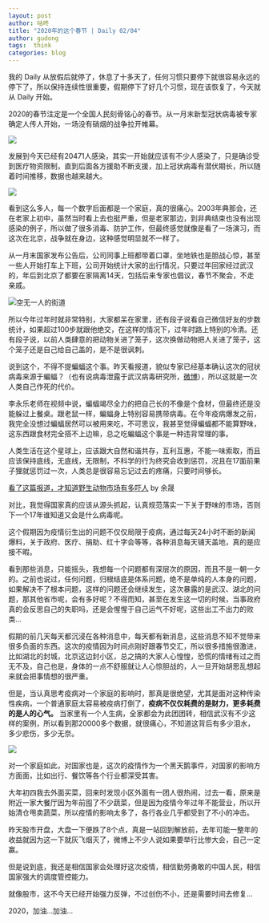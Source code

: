 ```yaml
---
layout: post
author: 咕咚
title: "2020年的这个春节 | Daily 02/04"
author: gudong
tags:  think
categories: blog
---
```


我的 Daily 从放假后就停了，休息了十多天了，任何习惯只要停下就很容易永远的停下了，所以保持连续性很重要，假期停下了好几个习惯，现在该恢复了，今天就从 Daily 开始。

2020的春节注定是一个全国人民刻骨铭心的春节。从一月末新型冠状病毒被专家确定人传人开始，一场没有硝烟的战争拉开帷幕。

![](https://cdn.jsdelivr.net/gh/maoruibin/assets/pic/2020/a64d-intiarp8028649.jpg)

发展到今天已经有20471人感染，其实一开始就应该有不少人感染了，只是确诊受到医疗物资限制，直到后面各方援助不断支援，加上冠状病毒有潜伏期长，所以随着时间推移，数据也越来越大。


![](https://cdn.jsdelivr.net/gh/maoruibin/assets/pic/2020/1d329b1-6f3bacda-97-1700ec92848.jpg)

看到这么多人，每一个数字后面都是一个家庭，真的很痛心。2003年典那会，还在老家上初中，虽然当时看上去也挺严重，但是老家那边，到非典结束也没有出现感染的例子，所以做了很多消毒、防护工作，但最终感觉就像是看了一场演习，而这次在北京，战争就在身边，这种感觉明显就不一样了。

从一月末国家发布公告后，公司同事上班都带着口罩，坐地铁也是胆战心惊，甚至一些人开始打车上下班，公司开始统计大家的出行情况，只要过年回家经过武汉的，年后到北京了都要在家隔离14天，包括后来专家也倡议，春节不聚会，不走亲戚。

![空无一人的街道](https://cdn.jsdelivr.net/gh/maoruibin/assets/pic/2020/IMG_20200123_165243.jpg)

所以今年过年时就非常特别，大家都呆在家里，还有段子说看自己微信好友的步数统计，如果超过100步就跟他绝交，在这样的情况下，过年时路上特别的冷清。还有段子说，以前人类肆意的把动物关进了笼子，这次换做动物把人关进了笼子，这个笼子还是自己给自己盖的，是不是很讽刺。

说到这个，不得不提蝙蝠这个事。昨天看报道，貌似专家已经基本确认这次的冠状病毒来源于蝙蝠？（也有说病毒泄露于武汉病毒研究所，[微博](https://m.weibo.cn/2369080114/4468257190664020)），所以这就是一次人类自己作死的代价。

李永乐老师在视频中说，蝙蝠竭尽全力的把自己长的不像是个食材，但最终还是没能躲过上餐桌。跟老鼠一样，蝙蝠身上特别容易携带病毒。在今年疫病爆发之前，我完全没想过蝙蝠居然可以被用来吃，不可思议，我甚至觉得蝙蝠都不能算野味，这东西跟食材完全搭不上边嘛，总之吃蝙蝠这个事是一种违背常理的事。

人类生活在这个星球上，应该跟大自然和谐共存，互利互惠，不能一味索取，而且应该保持底线，无底线，无限制，不科学的行为终究会收到惩罚，况且在17面前果子狸就惩罚过一次，人类总是很容易忘记过去的疼痛，只要时间够长。

[看了这篇报道，才知道野生动物市场有多吓人](https://mp.weixin.qq.com/s/jmJPuDkIPmDTvELPSIeCtg) by 余晟

对比，我觉得国家真的应该从源头抓起，认真规范落实一下关于野味的市场，否则下一个17年谁知道又会是什么病毒呢。

这个假期因为疫情衍生出的问题不仅仅局限于疫病，通过每天24小时不断的新闻爆料，关于政府、医疗、捐助、红十字会等等，各种消息每天铺天盖地，真的是应接不暇。

看到那些消息，只能摇头，我想每一个问题都有深层次的原因，而且不是一朝一夕的。之前也说过，任何问题，归根结底是体系问题，绝不是单纯的人本身的问题，如果解决不了根本问题，这样的问题还会继续发生，这次暴露的是武汉、湖北的问题，那其他省市呢，会有多好呢？不得而知，甚至在发生这一切的时候，当事政府真的会反思自己的失职吗，还是会惺惺于自己运气不好呢，这些出工不出力的败类…

假期的前几天每天都沉浸在各种消息中，每天都有新消息，这些消息不知不觉带来很多负面的东西。这次的疫情因为时间点刚好跟春节交汇，所以很多措施很激进，比如湖北的封城，北京这边封小区，总之搞的大家人心惶惶，恐慌的情绪有过之而无不及，自己也是，身体的一点不舒服就让人心惊胆战的，人一旦开始胡思乱想起来就会把事情想的很严重。

但是，当认真思考疫病对一个家庭的影响时，那真是很绝望，尤其是面对这种传染性疾病，一个普通家庭太容易被疫病打倒了，**疫病不仅仅耗费的是财力，更多耗费的是人的心气。** 当家里有一个人生病，全家都会为此团团转，相信武汉有不少这样的案例，所以看到那20000多个数据，就很痛心，不知道这背后有多少泪水，多少悲伤，多少无奈。

![](https://cdn.jsdelivr.net/gh/maoruibin/assets/pic/2020/1125508108_15801978289461n.jpg)

对一个家庭如此，对国家也是，这次的疫情作为一个黑天鹅事件，对国家的影响方方面面，比如出行、餐饮等各个行业都深受其害。

大年初四我去外面买菜，回来时发现小区外面有一团人很热闹，过去一看，原来是附近一家大餐厅因为年前囤了不少蔬菜，但是因为疫情今年过年不能营业，所以开始清仓甩卖蔬菜，所以疫情的影响太多了，各行各业几乎都受到了不小的冲击。

昨天股市开盘，大盘一下便跌了8个点，真是一站回到解放前，去年可能一整年的收益就因为这一下就灰飞烟灭了，微博上不少人说如果要举行比惨大会，自己一定赢。

但是说到底，我还是相信国家会处理好这次疫情，相信勤劳勇敢的中国人民，相信国家强大的调度管控能力。

就像股市，这不今天已经开始强力反弹，不过创伤不小，还是需要时间去修复…

2020，加油…加油…

